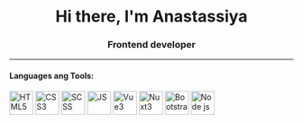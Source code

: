 <h1 align="center">Hi there, I'm <span color="green">Anastassiya</span></h1>
<h3 align="center">Frontend developer</h3>
<hr>
<h4>Languages ang Tools:</h4>
<div display="flex" flex-wrap="wrap">
  <img src="https://www.svgrepo.com/show/452228/html-5.svg" alt="HTML5" height="42" display="inline">
  <img src="https://www.svgrepo.com/show/373535/css.svg" alt="CSS3" height="42" display="inline">
  <img src="https://www.svgrepo.com/show/374067/scss2.svg" alt="SCSS" height="42" display="inline">
  <img src="https://www.svgrepo.com/show/452045/js.svg" alt="JS" height="42" display="inline">
  <img src="https://www.svgrepo.com/show/354528/vue.svg" alt="Vue3" height="42" display="inline">
  <img src="https://www.svgrepo.com/show/373940/nuxt.svg" alt="Nuxt3" height="42" display="inline">
  <img src="https://www.svgrepo.com/show/303293/bootstrap-4-logo.svg" alt="Bootstrap" height="42" display="inline">
  <img src="https://www.svgrepo.com/show/376337/node-js.svg" alt="Node js" height="42" display="inline">
</div>

<!--
**Anastassiya-Rybak/Anastassiya-Rybak** is a ✨ _special_ ✨ repository because its `README.md` (this file) appears on your GitHub profile.

Here are some ideas to get you started:

- 🔭 I’m currently working on ...
- 🌱 I’m currently learning ...
- 👯 I’m looking to collaborate on ...
- 🤔 I’m looking for help with ...
- 💬 Ask me about ...
- 📫 How to reach me: ...
- 😄 Pronouns: ...
- ⚡ Fun fact: ...
-->
